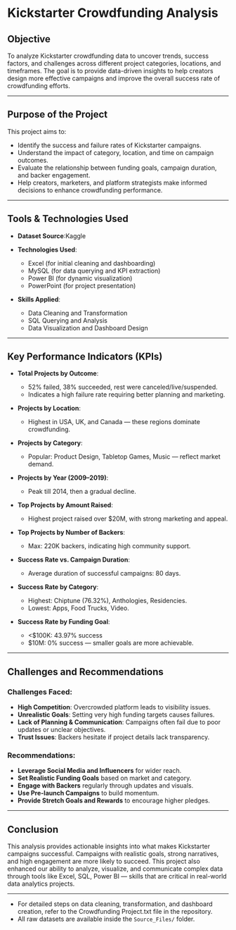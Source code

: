 # Kickstarter Crowdfunding Analysis

## Objective

To analyze Kickstarter crowdfunding data to uncover trends, success factors, and challenges across different project categories, locations, and timeframes. The goal is to provide data-driven insights to help creators design more effective campaigns and improve the overall success rate of crowdfunding efforts.

---

## Purpose of the Project

This project aims to:

- Identify the success and failure rates of Kickstarter campaigns.
- Understand the impact of category, location, and time on campaign outcomes.
- Evaluate the relationship between funding goals, campaign duration, and backer engagement.
- Help creators, marketers, and platform strategists make informed decisions to enhance crowdfunding performance.

---

## Tools & Technologies Used

- **Dataset Source**:Kaggle 
- **Technologies Used**:  
  - Excel (for initial cleaning and dashboarding)  
  - MySQL (for data querying and KPI extraction)  
  - Power BI (for dynamic visualization)   
  - PowerPoint (for project presentation)

- **Skills Applied**:  
  - Data Cleaning and Transformation  
  - SQL Querying and Analysis  
  - Data Visualization and Dashboard Design   

---

## Key Performance Indicators (KPIs)

- **Total Projects by Outcome**:  
  - 52% failed, 38% succeeded, rest were canceled/live/suspended.  
  - Indicates a high failure rate requiring better planning and marketing.

- **Projects by Location**:  
  - Highest in USA, UK, and Canada — these regions dominate crowdfunding.

- **Projects by Category**:  
  - Popular: Product Design, Tabletop Games, Music — reflect market demand.

- **Projects by Year (2009–2019)**:  
  - Peak till 2014, then a gradual decline.

- **Top Projects by Amount Raised**:  
  - Highest project raised over $20M, with strong marketing and appeal.

- **Top Projects by Number of Backers**:  
  - Max: 220K backers, indicating high community support.

- **Success Rate vs. Campaign Duration**:  
  - Average duration of successful campaigns: 80 days.

- **Success Rate by Category**:  
  - Highest: Chiptune (76.32%), Anthologies, Residencies.  
  - Lowest: Apps, Food Trucks, Video.

- **Success Rate by Funding Goal**:  
  - <$100K: 43.97% success  
  - $10M: 0% success — smaller goals are more achievable.

---

## Challenges and Recommendations

### Challenges Faced:

- **High Competition**: Overcrowded platform leads to visibility issues.
- **Unrealistic Goals**: Setting very high funding targets causes failures.
- **Lack of Planning & Communication**: Campaigns often fail due to poor updates or unclear objectives.
- **Trust Issues**: Backers hesitate if project details lack transparency.

### Recommendations:

- **Leverage Social Media and Influencers** for wider reach.
- **Set Realistic Funding Goals** based on market and category.
- **Engage with Backers** regularly through updates and visuals.
- **Use Pre-launch Campaigns** to build momentum.
- **Provide Stretch Goals and Rewards** to encourage higher pledges.

---

## Conclusion

This analysis provides actionable insights into what makes Kickstarter campaigns successful. Campaigns with realistic goals, strong narratives, and high engagement are more likely to succeed. This project also enhanced our ability to analyze, visualize, and communicate complex data through tools like Excel, SQL, Power BI — skills that are critical in real-world data analytics projects.

---
- For detailed steps on data cleaning, transformation, and dashboard creation, refer to the Crowdfunding Project.txt file in the repository.
- All raw datasets are available inside the `Source_Files/` folder.
